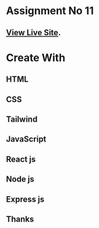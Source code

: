 # Assignment No 11

## [View Live Site](https://auto-car-84b2e.web.app/).

# Create With

## HTML

## CSS

## Tailwind

## JavaScript

## React js

## Node js

## Express js

## Thanks
